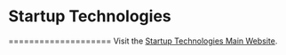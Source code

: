 # Startup Technologies
====================
Visit the [Startup Technologies Main Website](http://wparad.github.io/Startup-Tech).
